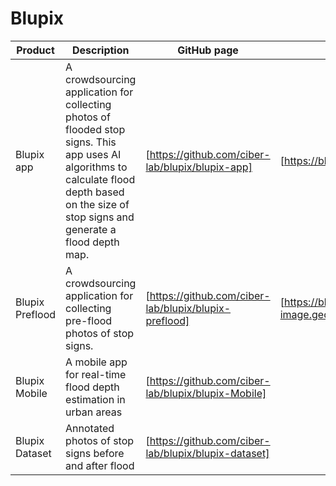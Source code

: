 # Blupix


| Product  | Description | GitHub page | Website |
| ------------- | ------------- | ------------- | ------------- |
| Blupix app  | A crowdsourcing application for collecting photos of flooded stop signs. This app uses AI algorithms to calculate flood depth based on the size of stop signs and generate a flood depth map. | [https://github.com/ciber-lab/blupix/blupix-app] | [https://blupix.geos.tamu.edu/]
| Blupix Preflood  | A crowdsourcing application for collecting pre-flood photos of stop signs. | [https://github.com/ciber-lab/blupix/blupix-preflood]| [https://blupix-image.geos.tamu.edu/]
| Blupix Mobile  | A mobile app for real-time flood depth estimation in urban areas | [https://github.com/ciber-lab/blupix/blupix-Mobile]
| Blupix Dataset  | Annotated photos of stop signs before and after flood | [https://github.com/ciber-lab/blupix/blupix-dataset]

